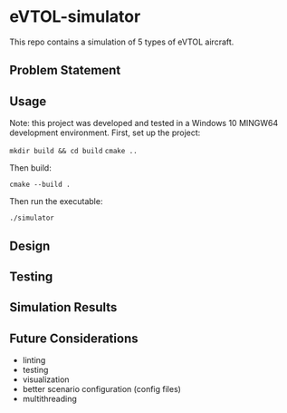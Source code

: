 # eVTOL-simulator
This repo contains a simulation of 5 types of eVTOL aircraft. 

## Problem Statement

## Usage
Note: this project was developed and tested in a Windows 10 MINGW64 development environment. First, set up the project:

`mkdir build && cd build`
`cmake ..`

Then build:

`cmake --build .`

Then run the executable:

`./simulator`

## Design

## Testing

## Simulation Results

## Future Considerations
- linting
- testing
- visualization
- better scenario configuration (config files)
- multithreading
